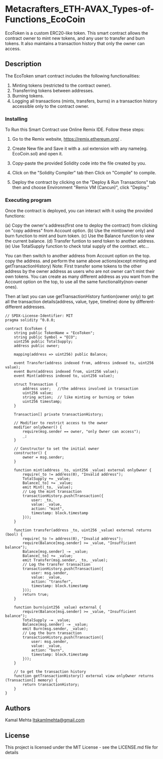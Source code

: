 # Metacrafters_ETH-AVAX_Types-of-Functions_EcoCoin

EcoToken is a custom ERC20-like token. This smart contract allows the contract owner to mint new tokens, and any user to transfer and burn tokens. It also maintains a transaction history that only the owner can access.

## Description

The EcoToken smart contract includes the following functionalities:

1. Minting tokens (restricted to the contract owner).
2. Transferring tokens between addresses.
3. Burning tokens.
4. Logging all transactions (mints, transfers, burns) in a transaction history accessible only to the contract owner.


### Installing

To Run this Smart Contract use Online Remix IDE.
Follow these steps:

1. Go to the Remix website, https://remix.ethereum.org/ .

2. Create New file and Save it with a .sol extension with any name(eg. EcoCoin.sol) and open it.

3. Copy-paste the provided Solidity code into the file created by you.

4. Click on the "Solidity Compiler" tab then Click on "Compile" to compile.

5. Deploy the contract by clicking on the "Deploy & Run Transactions" tab then and choose Environment "Remix VM (Cancun)", click "Deploy."


### Executing program

Once the contract is deployed, you can interact with it using the provided functions:
    
   (a) Copy the owner's address(first one to deploy the contract) from clicking on "copy address" from Account option.
   (b) Use the mint(owner only) and burn function to mint and burn token.
   (c) Use the Balance function to view the current balance.
   (d) Transfer funtion to send token to another address.
   (e) Use TotalSupply function to check total supply of the contract.
       etc...

You can then switch to another address from Account option on the top. copy the address. and perform the same above actions(except minting and getTransactionHistory)
Note: First transfer some tokens to the other address by the owner address as users who are not owner can't mint their own tokens.
You can create as many different address as you want from the Account option on the top, to use all the same functionality(non-owner ones).

Then at last you can use getTransactionHistory funtion(owner only) to get all the transaction details(address, value, type, timeline) done by different-different addresses.
         

```
// SPDX-License-Identifier: MIT
pragma solidity ^0.8.0;

contract EcoToken {
    string public TokenName = "EcoToken";
    string public Symbol = "ECO";
    uint256 public TotalSupply;
    address public owner;

    mapping(address => uint256) public Balance;

    event Transfer(address indexed from, address indexed to, uint256 value);
    event Burn(address indexed from, uint256 value);
    event Mint(address indexed to, uint256 value);

    struct Transaction {
        address user;   //the address involved in transaction
        uint256 value;
        string action;  // like minting or burning or token 
        uint256 timestamp;
    }

    Transaction[] private transactionHistory;

    // Modifier to restrict access to the owner
    modifier onlyOwner() {
        require(msg.sender == owner, "only Owner can access");
        _;
    }

    // Constructor to set the initial owner
    constructor() {
        owner = msg.sender;
    }

    function mint(address _to, uint256 _value) external onlyOwner {
        require(_to != address(0), "Invalid address");
        TotalSupply += _value;
        Balance[_to] += _value;
        emit Mint(_to, _value);
        // Log the mint transaction
        transactionHistory.push(Transaction({
            user: _to,
            value: _value,
            action: "mint",
            timestamp: block.timestamp
        }));
    }

    function transfer(address _to, uint256 _value) external returns (bool) {
        require(_to != address(0), "Invalid address");
        require(Balance[msg.sender] >= _value, "Insufficient balance");
        Balance[msg.sender] -= _value;
        Balance[_to] += _value;
        emit Transfer(msg.sender, _to, _value);
        // Log the transfer transaction
        transactionHistory.push(Transaction({
            user: msg.sender,
            value: _value,
            action: "transfer",
            timestamp: block.timestamp
        }));
        return true;
    }

    function burn(uint256 _value) external {
        require(Balance[msg.sender] >= _value, "Insufficient balance");
        TotalSupply -= _value;
        Balance[msg.sender] -= _value;
        emit Burn(msg.sender, _value);
        // Log the burn transaction
        transactionHistory.push(Transaction({
            user: msg.sender,
            value: _value,
            action: "burn",
            timestamp: block.timestamp
        }));
    }

    // to get the transaction history
    function getTransactionHistory() external view onlyOwner returns (Transaction[] memory) {
        return transactionHistory;
    }
}
```


## Authors
Kamal Mehta
Itskamlmehta@gmail.com

## License
This project is licensed under the MIT License - see the LICENSE.md file for details
